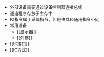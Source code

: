 - 外部设备需要通过设备控制器连接总线
- 通道程序存放于主存中
- IO指令属于系统指令，但是格式和通用指令不同
- 常用设备
	- [[显示器]]
	- [[外存]]
- [[IO接口]]
- [[IO方式]]